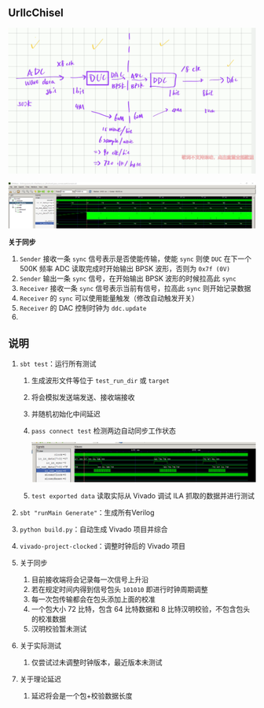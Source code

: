 ## UrllcChisel

![image-20220508210257360](README.assets/image-20220508210257360.png)

![image-20220508210842799](README.assets/image-20220508210842799.png)

**关于同步**

1. `Sender` 接收一条 `sync` 信号表示是否使能传输，使能 `sync` 则使 `DUC` 在下一个 500K 频率 ADC 读取完成时开始输出 BPSK 波形，否则为 `0x7f (0V)`
2. `Sender` 输出一条 `sync` 信号，在开始输出 BPSK 波形的时候拉高此 `sync`
3. `Receiver` 接收一条 `sync` 信号表示当前有信号，拉高此 `sync` 则开始记录数据
4. `Receiver` 的 `sync` 可以使用能量触发（修改自动触发开关）
5. `Receiver` 的 DAC 控制时钟为 `ddc.update`
6. 





## 说明

1. `sbt test`：运行所有测试

   1. 生成波形文件等位于 `test_run_dir` 或 `target`

   2. 将会模拟发送端发送、接收端接收

   3. 并随机初始化中间延迟

   4. `pass connect test` 检测两边自动同步工作状态

      ![image-20230104161245982](README.assets/image-20230104161245982.png)

   5. `test exported data` 读取实际从 Vivado 调试 ILA 抓取的数据并进行测试

2. `sbt "runMain Generate"`：生成所有Verilog

3. `python build.py`：自动生成 Vivado 项目并综合

4. `vivado-project-clocked`：调整时钟后的 Vivado 项目

5. 关于同步

   1. 目前接收端将会记录每一次信号上升沿
   2. 若在规定时间内得到信号包头 `101010` 即进行时钟周期调整
   3. 每一次包传输都会在包头添加上面的校准
   4. 一个包大小 72 比特，包含 64 比特数据和 8 比特汉明校验，不包含包头的校准数据
   5. 汉明校验暂未测试

6. 关于实际测试

   1. 仅尝试过未调整时钟版本，最近版本未测试

7. 关于理论延迟

   1. 延迟将会是一个包+校验数据长度
